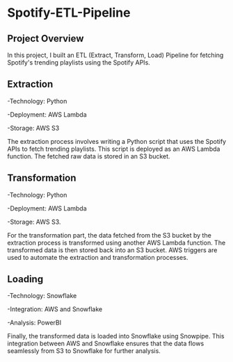 # Spotify-ETL-Pipeline

## Project Overview

In this project, I built an ETL (Extract, Transform, Load) Pipeline for fetching Spotify's trending playlists using the Spotify APIs.


## Extraction

-Technology: Python

-Deployment: AWS Lambda

-Storage: AWS S3

The extraction process involves writing a Python script that uses the Spotify APIs to fetch trending playlists. This script is deployed as an AWS Lambda function. The fetched raw data is stored in an S3 bucket.

## Transformation
-Technology: Python

-Deployment: AWS Lambda

-Storage: AWS S3.

For the transformation part, the data fetched from the S3 bucket by the extraction process is transformed using another AWS Lambda function. The transformed data is then stored back into an S3 bucket. AWS triggers are used to automate the extraction and transformation processes.


## Loading

-Technology: Snowflake

-Integration: AWS and Snowflake

-Analysis: PowerBI

Finally, the transformed data is loaded into Snowflake using Snowpipe. This integration between AWS and Snowflake ensures that the data flows seamlessly from S3 to Snowflake for further analysis.
